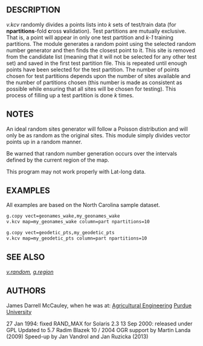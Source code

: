 ## DESCRIPTION

*v.kcv* randomly divides a points lists into *k* sets of test/train data
(for **npartitions**-fold **c**ross **v**alidation). Test partitions are
mutually exclusive. That is, a point will appear in only one test
partition and *k-1* training partitions. The module generates a random
point using the selected random number generator and then finds the
closest point to it. This site is removed from the candidate list
(meaning that it will not be selected for any other test set) and saved
in the first test partition file. This is repeated until enough points
have been selected for the test partition. The number of points chosen
for test partitions depends upon the number of sites available and the
number of partitions chosen (this number is made as consistent as
possible while ensuring that all sites will be chosen for testing). This
process of filling up a test partition is done *k* times.

## NOTES

An ideal random sites generator will follow a Poisson distribution and
will only be as random as the original sites. This module simply divides
vector points up in a random manner.

Be warned that random number generation occurs over the intervals
defined by the current region of the map.

This program may not work properly with Lat-long data.

## EXAMPLES

All examples are based on the North Carolina sample dataset.

```bash
g.copy vect=geonames_wake,my_geonames_wake
v.kcv map=my_geonames_wake column=part npartitions=10
```

```bash
g.copy vect=geodetic_pts,my_geodetic_pts
v.kcv map=my_geodetic_pts column=part npartitions=10
```

## SEE ALSO

*[v.random](v.random.md), [g.region](g.region.md)*

## AUTHORS

James Darrell McCauley,
when he was at: [Agricultural
Engineering](http://ABE.www.ecn.purdue.edu/ABE/) [Purdue
University](http://www.purdue.edu/)

27 Jan 1994: fixed RAND_MAX for Solaris 2.3
13 Sep 2000: released under GPL
Updated to 5.7 Radim Blazek 10 / 2004
OGR support by Martin Landa (2009)
Speed-up by Jan Vandrol and Jan Ruzicka (2013)
